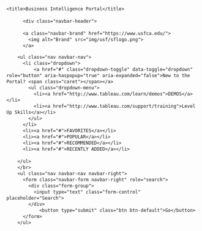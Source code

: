<div id="container">
	
	<title>Business Intelligence Portal</title>

	      <div class="navbar-header">

          <a class="navbar-brand" href="https://www.usfca.edu/">
            <img alt="Brand" src="img/usf/sflogo.png">
          </a>
  <!-- Collect the nav links, forms, and other content for toggling -->
        <ul class="nav navbar-nav">            
          <li class="dropdown">
              <a href="#" class="dropdown-toggle" data-toggle="dropdown" role="button" aria-haspopup="true" aria-expanded="false">New to the Portal? <span class="caret"></span></a>
            <ul class="dropdown-menu">
              <li><a href="http://www.tableau.com/learn/demos">DEMOS</a></li>
              <li><a href="http://www.tableau.com/support/training">Level Up Skills</a></li>
            </ul>
          </li>
          <li><a href="#">FAVORITES</a></li>
          <li><a href="#">POPULAR</a></li>
          <li><a href="#">RECOMMENDED</a></li>
          <li><a href="#">RECENTLY ADDED</a></li>
          
        </ul>
        </br>
        <ul class="nav navbar-nav navbar-right">
          <form class="navbar-form navbar-right" role="search">
            <div class="form-group">
              <input type="text" class="form-control" placeholder="Search">
            </div>
                <button type="submit" class="btn btn-default">Go</button>
          </form>
        </ul>

</div>

